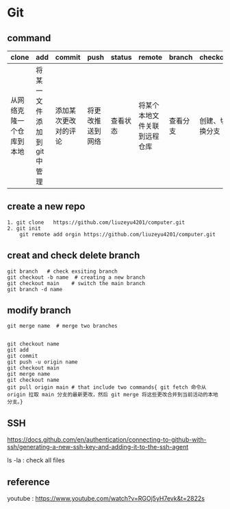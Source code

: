 # Git 

## command
|clone|add|commit|push|status|remote|branch|checkout|merge|pull|
|---|---|---|---|---|---|---|---|---|---|
|从网络克隆一个仓库到本地|将某一文件添加到git中管理|添加某次更改对的评论|将更改推送到网络|查看状态|将某个本地文件关联到远程仓库|查看分支|创建、切换分支|合并分支|获取并合并分支




## create a new repo


```
1. git clone   https://github.com/liuzeyu4201/computer.git
2. git init 
    git remote add orgin https://github.com/liuzeyu4201/computer.git
```

## creat and check delete branch

```
git branch   # check exsiting branch
git checkout -b name  # creating a new branch
git checkout main    # switch the main branch
git branch -d name
```

## modify branch
```
git merge name  # merge two branches


git checkout name
git add 
git commit
git push -u origin name
git checkout main
git merge name
git checkout name 
git pull origin main # that include two commands{ git fetch 命令从 origin 拉取 main 分支的最新更改，然后 git merge 将这些更改合并到当前活动的本地分支。}

```
## SSH
<!--  -->
https://docs.github.com/en/authentication/connecting-to-github-with-ssh/generating-a-new-ssh-key-and-adding-it-to-the-ssh-agent

ls -la :  check all files 

## reference
youtube :   https://www.youtube.com/watch?v=RGOj5yH7evk&t=2822s